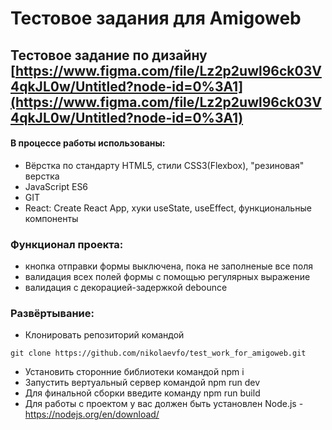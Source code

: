 # Тестовое задания для Amigoweb

## Тестовое задание по дизайну [https://www.figma.com/file/Lz2p2uwl96ck03V4qkJL0w/Untitled?node-id=0%3A1](https://www.figma.com/file/Lz2p2uwl96ck03V4qkJL0w/Untitled?node-id=0%3A1)

#### В процессе работы использованы:
- Вёрстка по стандарту HTML5, стили CSS3(Flexbox), "резиновая" верстка
- JavaScript ES6
- GIT
- React: Create React App, хуки useState, useEffect, функциональные компоненты

### Функционал проекта:
- кнопка отправки формы выключена, пока не заполненые все поля
- валидация всех полей формы с помощью регулярных выражение
- валидация с декорацией-задержкой debounce

### Развёртывание:
- Клонировать репозиторий командой
```
git clone https://github.com/nikolaevfo/test_work_for_amigoweb.git
```
- Установить сторонние библиотеки командой npm i
- Запустить вертуальный сервер командой npm run dev
- Для финальной сборки введите команду npm run build
- Для работы с проектом у вас должен быть установлен Node.js - https://nodejs.org/en/download/
